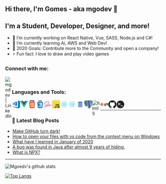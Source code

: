 ## Hi there, I'm Gomes - aka mgodev 👋

## I'm a Student, Developer, Designer, and more!

- 🔭 I’m currently working on React Native, Vue, SASS, Node.js and C#!
- 🌱 I’m currently learning Ai, AWS and Web Dev!
- 🥅 2020 Goals: Contribute more to the Community and open a company!
- ⚡ Fun fact: I love to draw and play video games

### Connect with me:

[<img align="left" alt="mgodev | LinkedIn" width="22px" src="https://cdn.jsdelivr.net/npm/simple-icons@v3/icons/linkedin.svg" />][linkedin]

<br />

### Languages and Tools:

<img align="left" alt="Visual Studio Code" width="26px" src="https://raw.githubusercontent.com/github/explore/80688e429a7d4ef2fca1e82350fe8e3517d3494d/topics/visual-studio-code/visual-studio-code.png" /><img align="left" alt="Vue" width="26px" src="https://raw.githubusercontent.com/github/explore/80688e429a7d4ef2fca1e82350fe8e3517d3494d/topics/vue/vue.png" /><img align="left" alt="html5" width="26px" src="https://raw.githubusercontent.com/github/explore/80688e429a7d4ef2fca1e82350fe8e3517d3494d/topics/html/html.png" /><img align="left" alt="CSS3" width="26px" src="https://raw.githubusercontent.com/github/explore/80688e429a7d4ef2fca1e82350fe8e3517d3494d/topics/css/css.png" /><img align="left" alt="sass" width="26px" src="https://raw.githubusercontent.com/github/explore/80688e429a7d4ef2fca1e82350fe8e3517d3494d/topics/sass/sass.png" /><img align="left" alt="JavaScript" width="26px" src="https://raw.githubusercontent.com/github/explore/80688e429a7d4ef2fca1e82350fe8e3517d3494d/topics/javascript/javascript.png" /><img align="left" alt="react" width="26px" src="https://raw.githubusercontent.com/github/explore/80688e429a7d4ef2fca1e82350fe8e3517d3494d/topics/react/react.png" /><img align="left" alt="React Native" width="26px" src="https://raw.githubusercontent.com/github/explore/80688e429a7d4ef2fca1e82350fe8e3517d3494d/topics/react-native/react-native.png" /><img align="left" alt="SQL" width="26px" src="https://raw.githubusercontent.com/github/explore/80688e429a7d4ef2fca1e82350fe8e3517d3494d/topics/sql/sql.png" /><img align="left" alt="html5" width="26px" src="https://raw.githubusercontent.com/github/explore/80688e429a7d4ef2fca1e82350fe8e3517d3494d/topics/postgresql/postgresql.png" /><img align="left" alt="html5" width="26px" src="https://upload.wikimedia.org/wikipedia/commons/thumb/c/c2/Adobe_XD_CC_icon.svg/1200px-Adobe_XD_CC_icon.svg.png" /><img align="left" alt="git" width="26px" src="https://raw.githubusercontent.com/github/explore/80688e429a7d4ef2fca1e82350fe8e3517d3494d/topics/git/git.png" /><img align="left" alt="GitHub" width="26px" src="https://raw.githubusercontent.com/github/explore/78df643247d429f6cc873026c0622819ad797942/topics/github/github.png" /><img align="left" alt="html5" width="26px" src="https://raw.githubusercontent.com/github/explore/80688e429a7d4ef2fca1e82350fe8e3517d3494d/topics/terminal/terminal.png" />

<br />

---

### 📕 Latest Blog Posts

<!-- BLOG-POST-LIST:START -->

- [Make GitHub turn dark!](https://dev.to/matheusgomes062/make-github-turn-dark-14a0)
- [How to open your files with vs code from the context menu on Windows](https://dev.to/matheusgomes062/how-to-open-your-files-with-vs-code-from-the-context-menu-on-windows-5fi9)
- [What have I learned in January of 2020](https://dev.to/matheusgomes062/what-have-i-learned-in-january-of-2020-4838)
- [A bug was found in Java after almost 9 years of hiding.](https://dev.to/matheusgomes062/a-bug-was-found-in-java-after-almost-9-years-of-hiding-2d4k)
- [What is NPX?](https://dev.to/matheusgomes062/what-is-npx-2oj9)
<!-- BLOG-POST-LIST:END -->

---

![Mgoedv's github stats](https://github-readme-stats.vercel.app/api?username=matheusgomes062&show_icons=true&hide_border=true)

[![Top Langs](https://github-readme-stats.vercel.app/api/top-langs/?username=matheusgomes062&hide=html)](https://github.com/anuraghazra/github-readme-stats)

[linkedin]: https://www.linkedin.com/in/mgodev/
